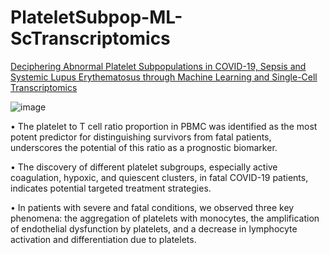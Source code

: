 # PlateletSubpop-ML-ScTranscriptomics

[Deciphering Abnormal Platelet Subpopulations in COVID-19, Sepsis and Systemic Lupus Erythematosus through Machine Learning and Single-Cell Transcriptomics](https://www.mdpi.com/1422-0067/25/11/5941#B44-ijms-25-05941)

![image](https://github.com/xqiu625/PlateletSubpop-ML-ScTranscriptomics/assets/26670165/14ac3d98-7811-4b37-a2a7-f0b1037697de)

•	The platelet to T cell ratio proportion in PBMC was identified as the most potent predictor for distinguishing survivors from fatal patients, underscores the potential of this ratio as a prognostic biomarker.

•	The discovery of different platelet subgroups, especially active coagulation, hypoxic, and quiescent clusters, in fatal COVID-19 patients, indicates potential targeted treatment strategies.

•	In patients with severe and fatal conditions, we observed three key phenomena: the aggregation of platelets with monocytes, the amplification of endothelial dysfunction by platelets, and a decrease in lymphocyte activation and differentiation due to platelets.
